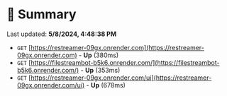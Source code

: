 # 📖 Summary
Last updated: **5/8/2024, 4:48:38 PM**

- `GET` [https://restreamer-09gx.onrender.com](https://restreamer-09gx.onrender.com) - **Up** (380ms)
- `GET` [https://filestreambot-b5k6.onrender.com/](https://filestreambot-b5k6.onrender.com/) - **Up** (353ms)
- `GET` [https://restreamer-09gx.onrender.com/ui](https://restreamer-09gx.onrender.com/ui) - **Up** (678ms)
